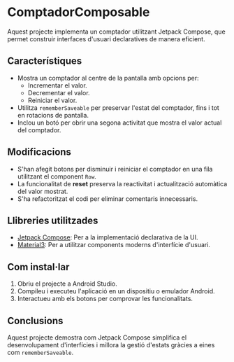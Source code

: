# ComptadorComposable

Aquest projecte implementa un comptador utilitzant Jetpack Compose, que permet construir interfaces d'usuari declaratives de manera eficient.

## Característiques

- Mostra un comptador al centre de la pantalla amb opcions per:
  - Incrementar el valor.
  - Decrementar el valor.
  - Reiniciar el valor.
- Utilitza `rememberSaveable` per preservar l'estat del comptador, fins i tot en rotacions de pantalla.
- Inclou un botó per obrir una segona activitat que mostra el valor actual del comptador.

## Modificacions

- S'han afegit botons per disminuir i reiniciar el comptador en una fila utilitzant el component `Row`.
- La funcionalitat de **reset** preserva la reactivitat i actualització automàtica del valor mostrat.
- S'ha refactoritzat el codi per eliminar comentaris innecessaris.

## Llibreries utilitzades

- [Jetpack Compose](https://developer.android.com/jetpack/compose): Per a la implementació declarativa de la UI.
- [Material3](https://developer.android.com/jetpack/androidx/releases/compose-material3): Per a utilitzar components moderns d'interfície d'usuari.

## Com instal·lar

1. Obriu el projecte a Android Studio.
2. Compileu i executeu l'aplicació en un dispositiu o emulador Android.
3. Interactueu amb els botons per comprovar les funcionalitats.

## Conclusions

Aquest projecte demostra com Jetpack Compose simplifica el desenvolupament d'interfícies i millora la gestió d'estats gràcies a eines com `rememberSaveable`.
